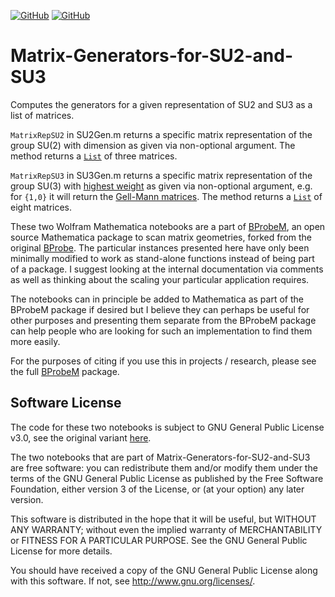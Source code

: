 [![GitHub](https://img.shields.io/badge/parent%20project-BProbeM-blue.svg)](https://github.com/TSGut/BProbeM)
[![GitHub](https://img.shields.io/github/license/TSGut/BProbeM.svg)](https://github.com/TSGut/Matrix-Generators-for-SU2-and-SU3/blob/master/LICENSE)

# Matrix-Generators-for-SU2-and-SU3

Computes the generators for a given representation of SU2 and SU3 as a list of matrices.

`MatrixRepSU2` in SU2Gen.m returns a specific matrix representation of the group SU(2) with dimension as given via non-optional argument. The method returns a [`List`] of three matrices.

`MatrixRepSU3` in SU3Gen.m returns a specific matrix representation of the group SU(3) with [highest weight] as given via non-optional argument, e.g. for `{1,0}` it will return the [Gell-Mann matrices]. The method returns a [`List`] of eight matrices.

These two Wolfram Mathematica notebooks are a part of [BProbeM], an open source Mathematica package to scan matrix geometries, forked from the original [BProbe]. The particular instances presented here have only been minimally modified to work as stand-alone functions instead of being part of a package. I suggest looking at the internal documentation via comments as well as thinking about the scaling your particular application requires.

The notebooks can in principle be added to Mathematica as part of the BProbeM package if desired but I believe they can perhaps be useful for other purposes and presenting them separate from the BProbeM package can help people who are looking for such an implementation to find them more easily.

For the purposes of citing if you use this in projects / research, please see the full [BProbeM] package.

## Software License

The code for these two notebooks is subject to GNU General Public License v3.0, see the original variant [here].

The two notebooks that are part of Matrix-Generators-for-SU2-and-SU3 are free software: you can redistribute them and/or modify
them under the terms of the GNU General Public License as published by
the Free Software Foundation, either version 3 of the License, or
(at your option) any later version.

This software is distributed in the hope that it will be useful,
but WITHOUT ANY WARRANTY; without even the implied warranty of
MERCHANTABILITY or FITNESS FOR A PARTICULAR PURPOSE. See the
GNU General Public License for more details.

You should have received a copy of the GNU General Public License
along with this software. If not, see <http://www.gnu.org/licenses/>.

[`List`]: https://reference.wolfram.com/language/ref/List.html
[highest weight]: https://en.wikipedia.org/wiki/Weight_%28representation_theory%29
[Gell-Mann matrices]: https://en.wikipedia.org/wiki/Gell-Mann_matrices
[BProbe]: https://github.com/lschneiderbauer/BProbe
[BProbeM]: https://github.com/TSGut/BProbeM/
[here]: https://github.com/lschneiderbauer/BProbe
